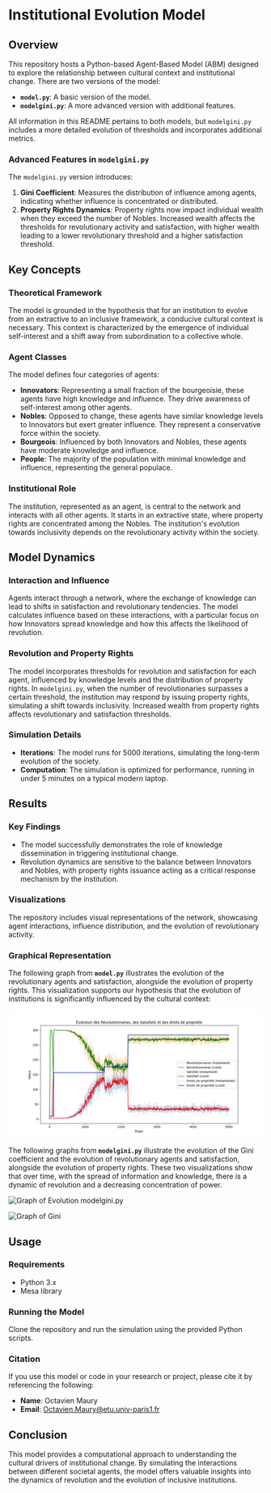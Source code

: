 # Institutional Evolution Model

## Overview

This repository hosts a Python-based Agent-Based Model (ABM) designed to explore the relationship between cultural context and institutional change. There are two versions of the model:

- **`model.py`**: A basic version of the model.
- **`modelgini.py`**: A more advanced version with additional features.

All information in this README pertains to both models, but `modelgini.py` includes a more detailed evolution of thresholds and incorporates additional metrics.

### Advanced Features in `modelgini.py`
The `modelgini.py` version introduces:
1. **Gini Coefficient**: Measures the distribution of influence among agents, indicating whether influence is concentrated or distributed.
2. **Property Rights Dynamics**: Property rights now impact individual wealth when they exceed the number of Nobles. Increased wealth affects the thresholds for revolutionary activity and satisfaction, with higher wealth leading to a lower revolutionary threshold and a higher satisfaction threshold.

## Key Concepts

### Theoretical Framework
The model is grounded in the hypothesis that for an institution to evolve from an extractive to an inclusive framework, a conducive cultural context is necessary. This context is characterized by the emergence of individual self-interest and a shift away from subordination to a collective whole.

### Agent Classes
The model defines four categories of agents:
- **Innovators**: Representing a small fraction of the bourgeoisie, these agents have high knowledge and influence. They drive awareness of self-interest among other agents.
- **Nobles**: Opposed to change, these agents have similar knowledge levels to Innovators but exert greater influence. They represent a conservative force within the society.
- **Bourgeois**: Influenced by both Innovators and Nobles, these agents have moderate knowledge and influence.
- **People**: The majority of the population with minimal knowledge and influence, representing the general populace.

### Institutional Role
The institution, represented as an agent, is central to the network and interacts with all other agents. It starts in an extractive state, where property rights are concentrated among the Nobles. The institution's evolution towards inclusivity depends on the revolutionary activity within the society.

## Model Dynamics

### Interaction and Influence
Agents interact through a network, where the exchange of knowledge can lead to shifts in satisfaction and revolutionary tendencies. The model calculates influence based on these interactions, with a particular focus on how Innovators spread knowledge and how this affects the likelihood of revolution.

### Revolution and Property Rights
The model incorporates thresholds for revolution and satisfaction for each agent, influenced by knowledge levels and the distribution of property rights. In `modelgini.py`, when the number of revolutionaries surpasses a certain threshold, the institution may respond by issuing property rights, simulating a shift towards inclusivity. Increased wealth from property rights affects revolutionary and satisfaction thresholds.

### Simulation Details
- **Iterations**: The model runs for 5000 iterations, simulating the long-term evolution of the society.
- **Computation**: The simulation is optimized for performance, running in under 5 minutes on a typical modern laptop.

## Results

### Key Findings
- The model successfully demonstrates the role of knowledge dissemination in triggering institutional change.
- Revolution dynamics are sensitive to the balance between Innovators and Nobles, with property rights issuance acting as a critical response mechanism by the institution.

### Visualizations
The repository includes visual representations of the network, showcasing agent interactions, influence distribution, and the evolution of revolutionary activity.

### Graphical Representation
The following graph from **`model.py`** illustrates the evolution of the revolutionary agents and satisfaction, alongside the evolution of property rights. This visualization supports our hypothesis that the evolution of institutions is significantly influenced by the cultural context:

![Graph of Evolution **`model.py`**](Results/trilpetterevosatis_step_4999.png)

The following graphs from **`modelgini.py`** illustrate the evolution of the Gini coefficient and the evolution of revolutionary agents and satisfaction, alongside the evolution of property rights. These two visualizations show that over time, with the spread of information and knowledge, there is a dynamic of revolution and a decreasing concentration of power.

![Graph of Evolution **`modelgini.py`**](Results/Screenshot_2024-09-18_at_15.13.39.png)

![Graph of Gini](Results/Screenshot_2024-09-18_at_15.14.03.png)

## Usage

### Requirements
- Python 3.x
- Mesa library

### Running the Model
Clone the repository and run the simulation using the provided Python scripts.

### Citation
If you use this model or code in your research or project, please cite it by referencing the following:
- **Name**: Octavien Maury
- **Email**: Octavien.Maury@etu.univ-paris1.fr

## Conclusion

This model provides a computational approach to understanding the cultural drivers of institutional change. By simulating the interactions between different societal agents, the model offers valuable insights into the dynamics of revolution and the evolution of inclusive institutions.
